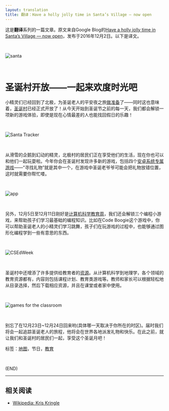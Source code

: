 ```yaml
---
layout: translation
title: 翻译：Have a holly jolly time in Santa’s Village — now open
---
```



这是**翻译**系列的一篇文章。原文来自Google Blog的[Have a holly jolly time in Santa’s Village — now open](https://blog.google/products/maps/have-holly-jolly-time-santas-village-now-open/)，发布于2016年12月2日。以下是译文。

<br/>

![santa](https://storage.googleapis.com/gweb-uniblog-publish-prod/images/st-blog-header.2e16d0ba.fill-1000x563.png)

<br/>

#	圣诞村开放——一起来欢度时光吧

小精灵们已经回到了北极，为圣诞老人的平安夜之旅[做准备](https://www.youtube.com/watch?v=zE_D9Vd69aw&index=1&list=PL590L5WQmH8ftab8SEtrKnz9f6iGQIVfD)了——同时这也意味着，[圣诞村](https://santatracker.google.com/)已经正式开放了！从今天开始到圣诞节之前的每一天，我们都会解锁一项新的游戏体验，即使是现在心情最差的人也能找回假日的乐趣！

<br/>

![Santa Tracker](https://lh5.googleusercontent.com/SdF0Qes9Snw-T1oSgioZPgjhseDKsYuIqYZbS6u99M5mq6JmwrLg9Q8X4pIu0OG5HskmY-DsgkgBIEkDlECw2uVCoAP-KszIMzOtviQ0umLHuPZ-i-vxrYQJU-bAjb15s1ZsCggU)

<br/>

从滑雪的企鹅到幻动的精灵，北极村的居民们正在享受他们的生活，现在你也可以和他们一起玩耍啦。今年你会在圣诞村发现许多新的游戏，包括四个[安卓系统专属游戏](https://play.google.com/store/apps/details?id=com.google.android.apps.santatracker)——“寻找礼物”就是其中一个，在游戏中圣诞老爷爷可能会把礼物放错位置，这时就需要你帮忙喽。

<br/>

![app](https://lh6.googleusercontent.com/U8ZeZIi99tZiRZssPd0SFA-IvTS2d0oRV9Wvup93eVJeotB7qYCV1HDiOzHJKInk6Y0wgpW2XITfdgkAf2m5LZhd2v2TYR_AoZ6epo48co-Y84iLW5vZ61Z4YPlxaKm5Ogp8TbrJ)

<br/>

另外，12月5日至12月11日刚好是[计算机科学教育周](https://www.google.com/edu/resources/computerscience/learning/)，我们还会解锁三个编程小游戏，来帮助孩子们学习最基础的编程知识。比如在Code Boogie这个游戏中，你可以帮助圣诞老人的小精灵们学习跳舞，孩子们在玩游戏的过程中，也能够通过图形化编程学到一些有意思的东西。

<br/>

![CSEdWeek](https://lh6.googleusercontent.com/PTS2alzAT0NWChoVcUeqd6ILqRfs34-5fybDx9iyYo3HJjEjK9oTwn5r7AgUG4_rOZJT2m8Vc6rCpTmtcdNfrrJbL5gT_6aypfzTwGtk8_dN1BAdmLENkGe1FMoGDa3xJKeC8XXC)

<br/>

圣诞村中还增添了许多提供给教育者的[资源](https://santatracker.google.com/educators.html)。从计算机科学到地理学，各个领域的教育资源都有，内容则包括课程计划、教育类游戏等。教师和家长可以根据轻松地从目录选择，然后下载相应资源，并且在课堂或者家中使用。

<br/>

![games for the classroom](https://lh3.googleusercontent.com/BMWry2RcNLvOX9AjEqQ6BBpf8r6uAHMLsUEVlUanpNjZBazYwOvj31j5tUtgGRZu6-FSYKIMWKw-WrqQg8Od_WrUQoqYjhxNj92sNGPV8eSdfb3YqMIT-u-uEHdQLIpPR7luYZFX)

<br/>

别忘了在12月23日~12月24日回来哟(具体哪一天取决于你所在的时区)。届时我们将会一起追踪圣诞老人的旅程，他将会在世界各地派发礼物和快乐。在此之前，就让我们和圣诞村的居民们一起，享受这个圣诞月吧！

标签：[地图](https://blog.google/products/maps/)，节日，[教育](https://blog.google/topics/education/)

<br/>

(END)

---

##	相关阅读

*	[Wikipedia: Kris Kringle](https://en.wikipedia.org/wiki/Kris_Kringle)
